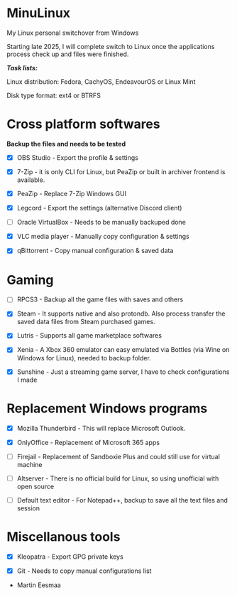 # MinuLinux

My Linux personal switchover from Windows

Starting late 2025, I will complete switch to Linux once the applications process check up and files were finished.

***Task lists:***

Linux distribution: Fedora, CachyOS, EndeavourOS or Linux Mint

Disk type format: ext4 or BTRFS

# Cross platform softwares

**Backup the files and needs to be tested**

- [X] OBS Studio - Export the profile & settings

- [X] 7-Zip - it is only CLI for Linux, but PeaZip or built in archiver frontend is available.

- [X] PeaZip - Replace 7-Zip Windows GUI

- [X] Legcord - Export the settings (alternative Discord client)

- [ ] Oracle VirtualBox - Needs to be manually backuped done

- [X] VLC media player - Manually copy configuration & settings

- [X] qBittorrent - Copy manual configuration & saved data

# Gaming

- [ ] RPCS3 - Backup all the game files with saves and others

- [X] Steam - It supports native and also protondb. Also process transfer the saved data files from Steam purchased games.

- [X] Lutris - Supports all game marketplace softwares

- [X] Xenia - A Xbox 360 emulator can easy emulated via Bottles (via Wine on Windows for Linux), needed to backup folder.

- [X] Sunshine - Just a streaming game server, I have to check configurations I made

# Replacement Windows programs

- [X] Mozilla Thunderbird - This will replace Microsoft Outlook.

- [X] OnlyOffice - Replacement of Microsoft 365 apps

- [ ] Firejail - Replacement of Sandboxie Plus and could still use for virtual machine

- [ ] Altserver - There is no official build for Linux, so using unofficial with open source

- [ ] Default text editor - For Notepad++, backup to save all the text files and session

# Miscellanous tools

- [X] Kleopatra - Export GPG private keys

- [X] Git - Needs to copy manual configurations list

- Martin Eesmaa